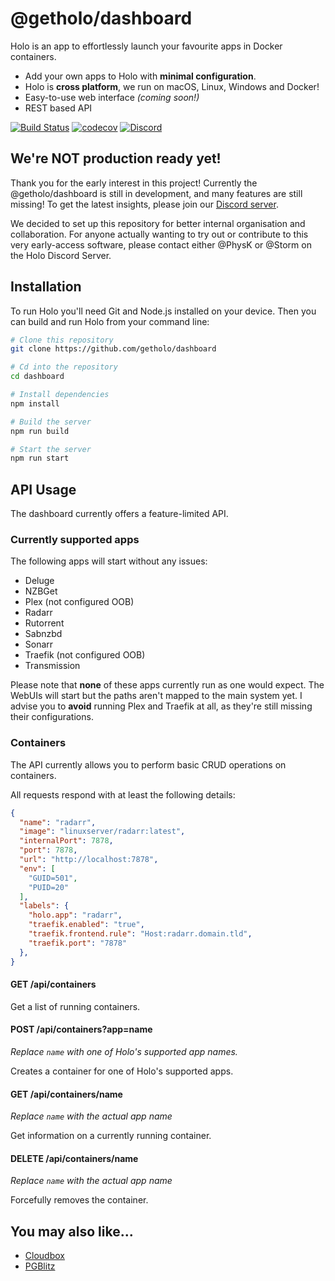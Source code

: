 # @getholo/dashboard
Holo is an app to effortlessly launch your favourite apps in Docker containers.

- Add your own apps to Holo with **minimal configuration**.
- Holo is **cross platform**, we run on macOS, Linux, Windows and Docker!
- Easy-to-use web interface *(coming soon!)*
- REST based API

[![Build Status](https://travis-ci.org/getholo/dashboard.svg?branch=master)](https://travis-ci.org/getholo/dashboard)
[![codecov](https://codecov.io/gh/getholo/dashboard/branch/master/graph/badge.svg)](https://codecov.io/gh/getholo/dashboard)
[![Discord](https://img.shields.io/discord/480480210643451904?color=%2386E3CE&label=discord)](https://discord.gg/Su57NUH)

## We're NOT production ready yet!
Thank you for the early interest in this project!
Currently the @getholo/dashboard is still in development, and many features are still missing! To get the latest insights, please join our [Discord server](https://discord.gg/Su57NUH).

We decided to set up this repository for better internal organisation and collaboration. For anyone actually wanting to try out or contribute to this very early-access software, please contact either @PhysK or @Storm on the Holo Discord Server.

## Installation
To run Holo you'll need Git and Node.js installed on your device.
Then you can build and run Holo from your command line:
```bash
# Clone this repository
git clone https://github.com/getholo/dashboard

# Cd into the repository
cd dashboard

# Install dependencies
npm install

# Build the server
npm run build

# Start the server
npm run start
```

## API Usage
The dashboard currently offers a feature-limited API.

### Currently supported apps
The following apps will start without any issues:
- Deluge
- NZBGet
- Plex (not configured OOB)
- Radarr
- Rutorrent
- Sabnzbd
- Sonarr
- Traefik (not configured OOB)
- Transmission

Please note that **none** of these apps currently run as one would expect. The WebUIs will start but the paths aren't mapped to the main system yet. I advise you to **avoid** running Plex and Traefik at all, as they're still missing their configurations.

### Containers
The API currently allows you to perform basic CRUD operations on containers.

All requests respond with at least the following details:
```json
{
  "name": "radarr",
  "image": "linuxserver/radarr:latest",
  "internalPort": 7878,
  "port": 7878,
  "url": "http://localhost:7878",
  "env": [
    "GUID=501",
    "PUID=20"
  ],
  "labels": {
    "holo.app": "radarr",
    "traefik.enabled": "true",
    "traefik.frontend.rule": "Host:radarr.domain.tld",
    "traefik.port": "7878"
  },
}
```

#### GET /api/containers
Get a list of running containers.

#### POST /api/containers?app=name
_Replace `name` with one of Holo's supported app names._

Creates a container for one of Holo's supported apps.

#### GET /api/containers/name
_Replace `name` with the actual app name_

Get information on a currently running container.

#### DELETE /api/containers/name
_Replace `name` with the actual app name_

Forcefully removes the container.


## You may also like...
* [Cloudbox](https://github.com/Cloudbox/Cloudbox)
* [PGBlitz](https://github.com/PGBlitz/PGBlitz.com)

